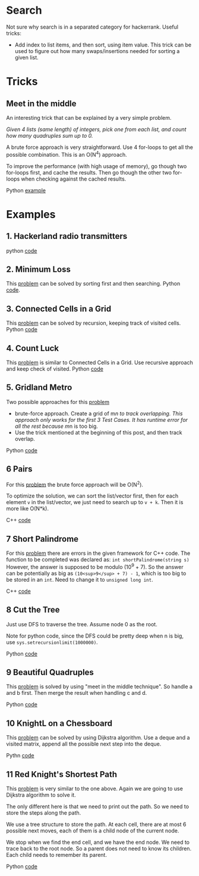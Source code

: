# Search
Not sure why search is in a separated category for hackerrank.
Useful tricks:
* Add index to list items, and then sort, using item value. This trick can
be used to figure out how many swaps/insertions needed for sorting a given
list.

# Tricks
## Meet in the middle
An interesting trick that can be explained by a very simple problem.

_Given 4 lists (same length) of integers, pick one from each list, and count how many 
quadruples sum up to 0._

A brute force approach is very straightforward. Use 4 for-loops to get
all the possible combination. This is an O(N<sup>4</sup>) approach.

To improve the performance (with high usage of memory), go though
two for-loops first, and cache the results. Then go though the other 
two for-loops when checking against the cached results.

Python [example](meet_in_the_middle.py)

# Examples

## 1. Hackerland radio transmitters

python [code](hackerland_radio_transmitters.py)

## 2. Minimum Loss
This [problem](https://www.hackerrank.com/challenges/minimum-loss/problem) can be 
solved by sorting first and then searching.
Python [code](minimum_loss.py).

## 3. Connected Cells in a Grid
This [problem](https://www.hackerrank.com/challenges/connected-cell-in-a-grid/problem) can
be solved by recursion, keeping track of visited cells.
Python [code](connected_cell_in_a_grid.py)

## 4. Count Luck
This [problem](https://www.hackerrank.com/challenges/count-luck/problem) is similar
to Connected Cells in a Grid. Use recursive approach and keep check of visited.
Python [code](count_luck.py) 

## 5. Gridland Metro
Two possible approaches for this [problem](https://www.hackerrank.com/challenges/gridland-metro/problem)

* brute-force approach. Create a grid of m*n to track overlapping. 
This approach only works for the first 3 Test Cases. It has runtime error
for all the rest because m*n is too big.
* Use the trick mentioned at the beginning of this post, and then track
overlap.

Python [code](gridland_metro.py)

## 6 Pairs
For this [problem](https://www.hackerrank.com/challenges/pairs/problem) the
brute force approach will be O(N<sup>2</sup>).

To optimize the solution, we can sort the list/vector first, then for
each element ```v``` in the list/vector, we just need to search up 
to ```v + k```. Then it is more like O(N*k).

C++ [code](pairs.cpp)

## 7 Short Palindrome
For this [problem](https://www.hackerrank.com/challenges/short-palindrome/problem) 
there are errors in the given framework for C++ code.
The function to be completed was declared as:
```int shortPalindrome(string s)```
However, the answer is supposed to be modulo (10<sup>9</sup> + 7). So the answer 
can be potentially as big as ```(10<sup>9</sup> + 7) - 1```, which is too big to
be stored in an ```int```. Need to change it to ```unsigned long int```.

C++ [code](short_palindrome.cpp)

## 8 Cut the Tree
Just use DFS to traverse the tree. Assume node 0 as the root.

Note for python code, since the DFS could be pretty deep when n is big, use
```sys.setrecursionlimit(1000000)```.

Python [code](cut_the_tree.py)

## 9 Beautiful Quadruples
This [problem](https://www.hackerrank.com/challenges/xor-quadruples/problem)
is solved by using "meet in the middle technique". So handle
a and b first. Then merge the result when handling c and d.

Python [code](beautiful_quadruples.py)

## 10 KnightL on a Chessboard
This [problem](https://www.hackerrank.com/challenges/knightl-on-chessboard/problem) can 
be solved by using Dijkstra algorithm. Use a deque and a visited matrix, append all the possible 
next step into the deque.

Pythn [code](knightl_on_a_chessboard.py)

## 11 Red Knight's Shortest Path
This [problem](https://www.hackerrank.com/challenges/red-knights-shortest-path/problem) is very
similar to the one above. Again we are going to use Dijkstra algorithm to solve it.

The only different here is that we need to print out the path. So we need to 
store the steps along the path. 

We use a tree structure to store the path. At each cell, there are at most 6 possible
next moves, each of them is a child node of the current node.

We stop when we find the end cell, and we have the end node. We need to trace back to 
the root node. So a parent does not need to know its children. Each child needs to 
remember its parent. 

Python [code](red_knights_shortest_path.py)
